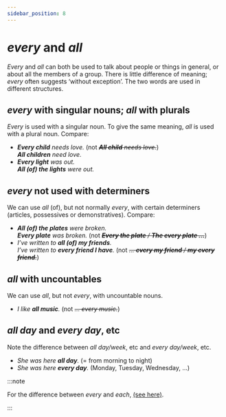 ```yaml
---
sidebar_position: 8
---
```


# *every* and *all*

*Every* and *all* can both be used to talk about people or things in general, or about all the members of a group. There is little difference of meaning; *every* often suggests ‘without exception’. The two words are used in different structures.

## *every* with singular nouns; *all* with plurals

*Every* is used with a singular noun. To give the same meaning, *all* is used with a plural noun. Compare:

- ***Every child** needs love.* (not *~~**All child** needs love.~~*)  
  ***All children** need love.*
- ***Every light** was out.*  
  ***All (of) the lights** were out.*

## *every* not used with determiners

We can use *all* (of), but not normally *every*, with certain determiners (articles, possessives or demonstratives). Compare:

- ***All (of) the plates** were broken.*  
  ***Every plate** was broken.* (not *~~**Every the plate** / **The every plate …**~~*)
- *I’ve written to **all (of) my friends**.*  
  *I’ve written to **every friend I have**.* (not *~~… **every my friend** / **my every friend**.~~*)

## *all* with uncountables

We can use *all*, but not *every*, with uncountable nouns.

- *I like **all music**.* (not *~~… *every music*.~~*)

## *all day* and *every day*, etc

Note the difference between *all day/week*, etc and *every day/week*, etc.

- *She was here **all day**.* (= from morning to night)
- *She was here **every day**.* (Monday, Tuesday, Wednesday, …)

:::note

For the difference between *every* and *each*, [(see here)](./each-and-every-the-difference).

:::
